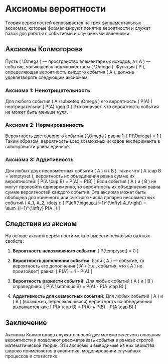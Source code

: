 # Аксиомы вероятности

Теория вероятностей основывается на трех фундаментальных аксиомах, которые формализируют понятие вероятности и служат базой для работы с событиями и случайными явлениями.

## Аксиомы Колмогорова

Пусть \( \Omega \) — пространство элементарных исходов, а \( A \) — событие, являющееся подмножеством \( \Omega \). Функция \( P \), определяющая вероятность каждого события \( A \), должна удовлетворять следующим аксиомам:

### Аксиома 1: Ненотрицательность
Для любого события \( A \subseteq \Omega \) его вероятность \( P(A) \) неотрицательна:
\[
P(A) \geq 0
\]
Это означает, что вероятность события не может быть меньше нуля.

### Аксиома 2: Нормированность
Вероятность достоверного события \( \Omega \) равна 1:
\[
P(\Omega) = 1
\]
Таким образом, вероятность всех возможных исходов эксперимента в совокупности равна единице.

### Аксиома 3: Аддитивность
Для любых двух несовместных событий \( A \) и \( B \), таких что \( A \cap B = \emptyset \), вероятность их объединения равна сумме их вероятностей:
\[
P(A \cup B) = P(A) + P(B)
\]
Если события \( A \) и \( B \) не могут произойти одновременно, то вероятность их объединения равна сумме вероятностей каждого события. Эта аксиома может быть обобщена для конечного или счетного числа попарно несовместных событий \( A_1, A_2, \dots \):
\[
P\left(\bigcup_{i=1}^{\infty} A_i\right) = \sum_{i=1}^{\infty} P(A_i)
\]

## Следствия из аксиом

На основе аксиом вероятности можно вывести несколько важных свойств:

1. **Вероятность невозможного события**:
   \[
   P(\emptyset) = 0
   \]

2. **Вероятность дополнения события**:
   Если \( A \) — событие, то вероятность его дополнения \( A' \) (т.е., события, что \( A \) не произойдет) равна:
   \[
   P(A') = 1 - P(A)
   \]

3. **Вероятность разности событий**:
   Для любых событий \( A \) и \( B \) справедливо:
   \[
   P(A \setminus B) = P(A) - P(A \cap B)
   \]

4. **Аддитивность для совместных событий**:
   Для любых событий \( A \) и \( B \) (возможно, пересекающихся) вероятность их объединения выражается как:
   \[
   P(A \cup B) = P(A) + P(B) - P(A \cap B)
   \]

## Заключение

Аксиомы Колмогорова служат основой для математического описания вероятности и позволяют рассматривать события в рамках строгой математической теории. Эти аксиомы и выводимые из них свойства широко применяются в аналитике, моделировании случайных процессов и статистике.
